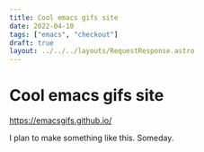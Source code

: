 ```yaml
---
title: Cool emacs gifs site
date: 2022-04-10
tags: ["emacs", "checkout"]
draft: true
layout: ../../../layouts/RequestResponse.astro
---
```


# Cool emacs gifs site #

<https://emacsgifs.github.io/>

I plan to make something like this. Someday.
